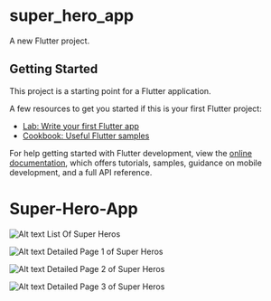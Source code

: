# super_hero_app

A new Flutter project.

## Getting Started

This project is a starting point for a Flutter application.

A few resources to get you started if this is your first Flutter project:

- [Lab: Write your first Flutter app](https://docs.flutter.dev/get-started/codelab)
- [Cookbook: Useful Flutter samples](https://docs.flutter.dev/cookbook)

For help getting started with Flutter development, view the
[online documentation](https://docs.flutter.dev/), which offers tutorials,
samples, guidance on mobile development, and a full API reference.
# Super-Hero-App

![Alt text List Of Super Heros](/screenshots/1.jpg?raw=true)

![Alt text  Detailed Page 1 of Super Heros](/screenshots/1.jpg?raw=true)

![Alt text  Detailed Page 2 of Super Heros](/screenshots/1.jpg?raw=true)

![Alt text  Detailed Page 3 of Super Heros](/screenshots/1.jpg?raw=true)

